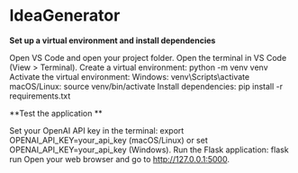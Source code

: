 # IdeaGenerator

**Set up a virtual environment and install dependencies**

Open VS Code and open your project folder.
Open the terminal in VS Code (View > Terminal).
Create a virtual environment: python -m venv venv
Activate the virtual environment:
Windows: venv\Scripts\activate
macOS/Linux: source venv/bin/activate
Install dependencies: pip install -r requirements.txt

**Test the application **

Set your OpenAI API key in the terminal: export OPENAI_API_KEY=your_api_key (macOS/Linux) or set OPENAI_API_KEY=your_api_key (Windows).
Run the Flask application: flask run
Open your web browser and go to http://127.0.0.1:5000.
